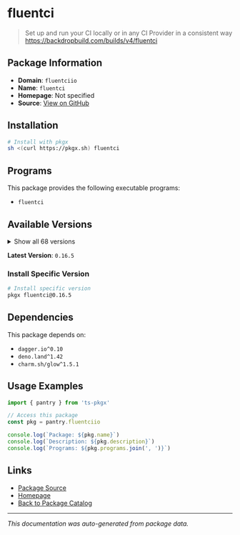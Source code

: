 # fluentci

> Set up and run your CI locally or in any CI Provider in a consistent way https://backdropbuild.com/builds/v4/fluentci

## Package Information

- **Domain**: `fluentciio`
- **Name**: `fluentci`
- **Homepage**: Not specified
- **Source**: [View on GitHub](https://github.com/pkgxdev/pantry/tree/main/projects/fluentci.io/package.yml)

## Installation

```bash
# Install with pkgx
sh <(curl https://pkgx.sh) fluentci
```

## Programs

This package provides the following executable programs:

- `fluentci`

## Available Versions

<details>
<summary>Show all 68 versions</summary>

- `0.16.5`, `0.16.4`, `0.16.3`, `0.16.2`, `0.16.1`
- `0.16.0`, `0.15.9`, `0.15.8`, `0.15.7`, `0.15.6`
- `0.15.5`, `0.15.4`, `0.15.3`, `0.15.2`, `0.15.1`
- `0.15.0`, `0.14.9`, `0.14.8`, `0.14.7`, `0.14.6`
- `0.14.5`, `0.14.4`, `0.14.3`, `0.14.2`, `0.14.1`
- `0.14.0`, `0.13.2`, `0.13.1`, `0.13.0`, `0.12.9`
- `0.12.8`, `0.12.7`, `0.12.6`, `0.12.5`, `0.12.4`
- `0.12.3`, `0.12.2`, `0.12.1`, `0.12.0`, `0.11.9`
- `0.11.8`, `0.11.7`, `0.11.6`, `0.11.5`, `0.11.4`
- `0.11.3`, `0.11.2`, `0.11.1`, `0.11.0`, `0.10.9`
- `0.10.8`, `0.10.7`, `0.10.6`, `0.10.5`, `0.10.4`
- `0.10.3`, `0.10.2`, `0.10.1`, `0.10.0`, `0.9.1`
- `0.9.0`, `0.8.1`, `0.8.0`, `0.7.1`, `0.7.0`
- `0.6.9`, `0.6.8`, `0.6.7`

</details>

**Latest Version**: `0.16.5`

### Install Specific Version

```bash
# Install specific version
pkgx fluentci@0.16.5
```

## Dependencies

This package depends on:

- `dagger.io^0.10`
- `deno.land^1.42`
- `charm.sh/glow^1.5.1`

## Usage Examples

```typescript
import { pantry } from 'ts-pkgx'

// Access this package
const pkg = pantry.fluentciio

console.log(`Package: ${pkg.name}`)
console.log(`Description: ${pkg.description}`)
console.log(`Programs: ${pkg.programs.join(', ')}`)
```

## Links

- [Package Source](https://github.com/pkgxdev/pantry/tree/main/projects/fluentci.io/package.yml)
- [Homepage](#)
- [Back to Package Catalog](../package-catalog.md)

---

*This documentation was auto-generated from package data.*
